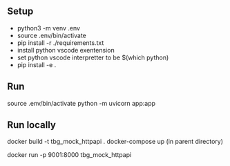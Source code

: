 ## Setup
- python3 -m venv .env
- source .env/bin/activate
- pip install -r ./requirements.txt
- install python vscode exentension
- set python vscode interpretter to be $(which python)
- pip install -e .

## Run
source .env/bin/activate
python -m uvicorn app:app

## Run locally
docker build -t tbg_mock_httpapi .
docker-compose up (in parent directory)

docker run -p 9001:8000 tbg_mock_httpapi